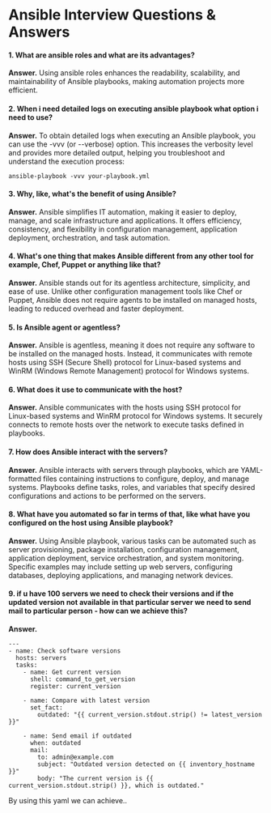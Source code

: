 # Ansible Interview Questions & Answers

#### 1. What are ansible roles and what are its advantages? 
**Answer.** Using ansible roles enhances the readability, scalability, and maintainability of Ansible playbooks, making automation projects more efficient.

#### 2. When i need detailed logs on executing ansible playbook what option i need to use?
**Answer.** To obtain detailed logs when executing an Ansible playbook, you can use the -vvv (or --verbose) option. This increases the verbosity level and provides more detailed output, helping you troubleshoot and understand the execution process:
```
ansible-playbook -vvv your-playbook.yml
```

#### 3. Why, like, what's the benefit of using Ansible?
**Answer.** Ansible simplifies IT automation, making it easier to deploy, manage, and scale infrastructure and applications. It offers efficiency, consistency, and flexibility in configuration management, application deployment, orchestration, and task automation.

#### 4. What's one thing that makes Ansible different from any other tool for example, Chef, Puppet or anything like that?
**Answer.** Ansible stands out for its agentless architecture, simplicity, and ease of use. Unlike other configuration management tools like Chef or Puppet, Ansible does not require agents to be installed on managed hosts, leading to reduced overhead and faster deployment.

#### 5. Is Ansible agent or agentless?
**Answer.** Ansible is agentless, meaning it does not require any software to be installed on the managed hosts. Instead, it communicates with remote hosts using SSH (Secure Shell) protocol for Linux-based systems and WinRM (Windows Remote Management) protocol for Windows systems.

#### 6. What does it use to communicate with the host?
**Answer.** Ansible communicates with the hosts using SSH protocol for Linux-based systems and WinRM protocol for Windows systems. It securely connects to remote hosts over the network to execute tasks defined in playbooks.

#### 7. How does Ansible interact with the servers?
**Answer.** Ansible interacts with servers through playbooks, which are YAML-formatted files containing instructions to configure, deploy, and manage systems. Playbooks define tasks, roles, and variables that specify desired configurations and actions to be performed on the servers.

#### 8. What have you automated so far in terms of that, like what have you configured on the host using Ansible playbook?
**Answer.** Using Ansible playbook, various tasks can be automated such as server provisioning, package installation, configuration management, application deployment, service orchestration, and system monitoring. Specific examples may include setting up web servers, configuring databases, deploying applications, and managing network devices.

#### 9. if u have 100 servers we need to check their versions and if the updated version not available in that particular server we need to send mail to particular person - how can we achieve this?
**Answer.** 
```
---
- name: Check software versions
  hosts: servers
  tasks:
    - name: Get current version
      shell: command_to_get_version
      register: current_version

    - name: Compare with latest version
      set_fact:
        outdated: "{{ current_version.stdout.strip() != latest_version }}"

    - name: Send email if outdated
      when: outdated
      mail:
        to: admin@example.com
        subject: "Outdated version detected on {{ inventory_hostname }}"
        body: "The current version is {{ current_version.stdout.strip() }}, which is outdated."
```
By using this yaml we can achieve..
